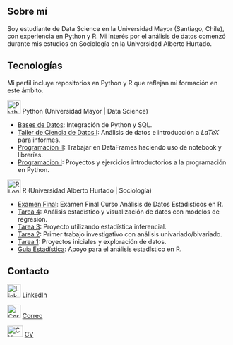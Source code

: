 ## Sobre mí

Soy estudiante de Data Science en la Universidad Mayor (Santiago, Chile), con experiencia en Python y R. Mi interés por el análisis de datos comenzó durante mis estudios en Sociología en la Universidad Alberto Hurtado.

## Tecnologías
Mi perfil incluye repositorios en Python y R que reflejan mi formación en este ámbito.

<img src="https://github.com/ElK1000o/ElK1000o/assets/102204400/a5ed7164-ed2b-43bf-bbcd-d74fb2ebe023" alt="Python Logo" style="width:30px; height:30px">  Python (Universidad Mayor | Data Science)
  - [Bases de Datos](https://github.com/ElK1000o/Bases-de-Datos "Bases de Datos"): Integración de Python y SQL.
  - [Taller de Ciencia de Datos I](https://github.com/ElK1000o/Taller-Ciencia-de-Datos-I "Taller de Ciencia de Datos I"): Análisis de datos e introducción a $LaTeX$ para informes.
  - [Programacion II](https://github.com/ElK1000o/Programacion-II "Programación II"): Trabajar en DataFrames haciendo uso de notebook y librerías.
  - [Programacion I](https://github.com/ElK1000o/Programacion-I "Programación I"): Proyectos y ejercicios introductorios a la programación en Python.

<img src="https://github.com/ElK1000o/ElK1000o/assets/102204400/5ee3466c-bbb3-4828-8d07-b38bcd29b6f7" alt="R Logo" style="width:30px; height:30px">  R (Universidad Alberto Hurtado | Sociología)
  - [Examen Final](https://github.com/learn-R/examen-ElK1000o "Examen Final"): Examen Final Curso Análisis de Datos Estadísticos en R.
  - [Tarea 4](https://github.com/ElK1000o/Tarea-4 "Tarea 4"): Análisis estadístico y visualización de datos con modelos de regresión.
  - [Tarea 3](https://github.com/ElK1000o/Tarea-3 "Tarea 3"): Proyecto utilizando estadística inferencial.
  - [Tarea 2](https://github.com/ElK1000o/Tarea-2 "Tarea 2"): Primer trabajo investigativo con análisis univariado/bivariado.
  - [Tarea 1](https://github.com/ElK1000o/Tarea-1 "Tarea 1"): Proyectos iniciales y exploración de datos.
  - [Guia Estadística](https://github.com/ElK1000o/Guia-4-Estadistica "Guia Estadística"): Apoyo para el análisis estadístico en R.

## Contacto
<img src="https://github.com/ElK1000o/ElK1000o/assets/102204400/dcfd276c-44c3-4b51-ab13-8a2b912edba3" alt="LinkedIn Logo" style="width:30px; height:30px">  [LinkedIn](https://www.linkedin.com/in/camiloriquelmehorta "Camilo Riquelme | LinkedIn")

<img src="https://github.com/ElK1000o/ElK1000o/assets/102204400/11c42cfb-d69e-4ce8-a04f-71c8a73ef7b3" alt="Correo" style="width:30px; height:30px">  [Correo](mailto:cam.rique.hor@gmail.com "Enviar Correo")

<img src="https://github.com/ElK1000o/ElK1000o/assets/102204400/70114968-503b-4d78-aaa3-645f8748b3fb" alt="CV" style="width:35px; height:25px">  [CV](https://github.com/ElK1000o/CV "Camilo Riquelme | CV")
